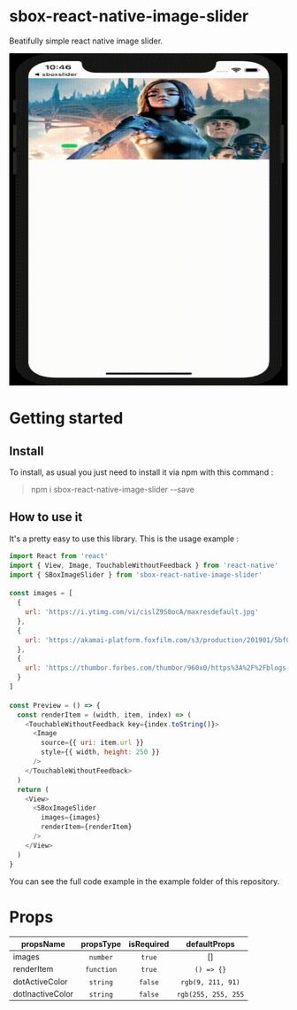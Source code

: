 # sbox-react-native-image-slider
Beatifully simple react native image slider.

<p align="center">
    <img src="sbox-react-native-image-slider-preview.gif" alt="Image" width="800" height="600" />
</p>

# Getting started
## Install
To install, as usual you just need to install it via npm with this command :
> npm i sbox-react-native-image-slider --save

## How to use it
It's a pretty easy to use this library. This is the usage example :
```javascript
import React from 'react'
import { View, Image, TouchableWithoutFeedback } from 'react-native'
import { SBoxImageSlider } from 'sbox-react-native-image-slider'

const images = [
  {
    url: 'https://i.ytimg.com/vi/cislZ9S0ocA/maxresdefault.jpg'
  },
  {
    url: 'https://akamai-platform.foxfilm.com/s3/production/201901/5bf0b05c3cc2553fda6dff24458741c29ab0b13e.jpg'
  },
  {
    url: 'https://thumbor.forbes.com/thumbor/960x0/https%3A%2F%2Fblogs-images.forbes.com%2Fscottmendelson%2Ffiles%2F2019%2F01%2Fdownload-1-1200x675.jpg'
  }
]

const Preview = () => {
  const renderItem = (width, item, index) => (
    <TouchableWithoutFeedback key={index.toString()}>
      <Image
        source={{ uri: item.url }}
        style={{ width, height: 250 }}
      />
    </TouchableWithoutFeedback>
  )
  return (
    <View>
      <SBoxImageSlider
        images={images}
        renderItem={renderItem}
      />
    </View>
  )
}
```
You can see the full code example in the example folder of this repository.

# Props
| propsName | propsType | isRequired | defaultProps |
| --------- | :-------: | :--------: | :----------: |
| images | `number` | `true` | [] |
| renderItem | `function` | `true` | `() => {}` |
| dotActiveColor | `string` | `false` | `rgb(9, 211, 91)` |
| dotInactiveColor | `string` | `false` | `rgb(255, 255, 255` |

